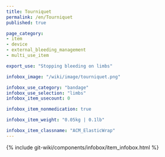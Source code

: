 ```yaml
---
title: Tourniquet
permalink: /en/Tourniquet
published: true

page_category:
- item
- device
- external_bleeding_management
- multi_use_item

export_use: "Stopping bleeding on limbs"

infobox_image: "/wiki/image/tourniquet.png"

infobox_use_category: "bandage"
infobox_use_selection: "limbs"
infobox_item_usecount: 0

infobox_item_nonmedication: true

infobox_item_weight: "0.05kg | 0.1lb"

infobox_item_classname: "ACM_ElasticWrap"
---
```


{% include git-wiki/components/infobox/item_infobox.html %}
